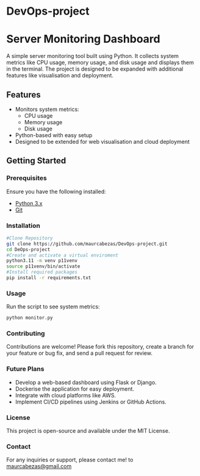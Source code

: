 # DevOps-project
# Server Monitoring Dashboard

A simple server monitoring tool built using Python. It collects system metrics like CPU usage, memory usage, and disk usage and displays them in the terminal. The project is designed to be expanded with additional features like visualisation and deployment.

## Features

- Monitors system metrics:
  - CPU usage
  - Memory usage
  - Disk usage
- Python-based with easy setup
- Designed to be extended for web visualisation and cloud deployment

## Getting Started

### Prerequisites

Ensure you have the following installed:

- [Python 3.x](https://www.python.org/downloads/)
- [Git](https://git-scm.com/)

### Installation

```bash
#Clone Repository
git clone https://github.com/maurcabezas/DevOps-project.git
cd DeOps-project
#Create and activate a virtual enviroment
python3.11 -m venv p11venv
source p11venv/bin/activate
#Install required packages
pip install -r requirements.txt
```

### Usage

Run the script to see system metrics:
```bash
python monitor.py
```

### Contributing

Contributions are welcome! Please fork this repository, create a branch for your feature or bug fix, and send a pull request for review.

### Future Plans

- Develop a web-based dashboard using Flask or Django.
- Dockerise the application for easy deployment.
- Integrate with cloud platforms like AWS.
- Implement CI/CD pipelines using Jenkins or GitHub Actions.

### License

This project is open-source and available under the MIT License.

### Contact

For any inquiries or support, please contact me! to maurcabezas@gmail.com

